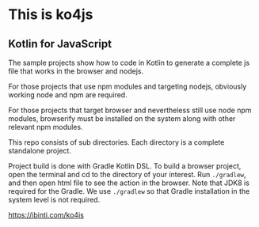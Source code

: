 # This is ko4js

## Kotlin for JavaScript

The sample projects show how to code in Kotlin to generate a complete js file that works in the browser and nodejs.

For those projects that use npm modules and targeting nodejs, obviously working node and npm are required.

For those projects that target browser and nevertheless still use node npm modules, browserify must be installed on the system along with other relevant npm modules. 

This repo consists of sub directories. Each directory is a complete standalone project.
 
Project build is done with Gradle Kotlin DSL. To build a browser project, open the terminal and cd to the directory of your interest. Run <code>./gradlew</code>, and then open html file to see the action in the browser. Note that JDK8 is required for the Gradle. We use <code>./gradlew</code> so that Gradle installation in the system level is not required.


<a href="https://ibinti.com/ko4js" target="_blank">https://ibinti.com/ko4js</a>